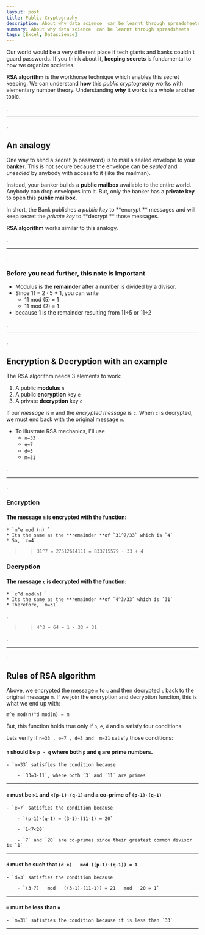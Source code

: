 ```yaml
---
layout: post
title: Public Cryptography
description: About why data science  can be learnt through spreadsheets
summary: About why data science  can be learnt through spreadsheets
tags: [Excel, Datascience]
---
```


Our world would be a very different place if tech giants and banks couldn't guard passwords. If you think about it, **keeping secrets** is fundamental to how we organize societies.

**RSA algorithm** is the workhorse technique which enables this secret keeping. We can understand **how** this *public cryptography* works with elementary number theory. Understanding **why** it works is a whole another topic.

.

___

.


## An analogy

One way to send a secret (a password) is to mail a sealed envelope to your **banker**. This is not secure because the envelope can be *sealed* and *unsealed* by anybody with access to it (like the mailman).

Instead, your banker builds a **public mailbox** available to the entire world. Anybody can drop envelopes into it. But, only the banker has a **private key** to open this **public mailbox**.

In short, the Bank publishes a *public key* to **encrypt ** messages and will keep secret the *private key* to **decrypt ** those messages.

**RSA algorithm** works similar to this analogy.


.

___

.



### Before you read further, this note is Important

* Modulus is the **remainder** after a number is divided by a divisor.
* Since 11 = 2 · 5 + 1,  you can write 
  * 11 mod (5) = 1
  * 11 mod (2) = 1 
* because **1** is the remainder resulting from 11÷5 or 11÷2


.

___

.



## Encryption & Decryption with an example

The RSA algorithm needs 3 elements to work:
1. A public **modulus** `n`
2. A public **encryption** key `e`
3. A private **decryption** key `d`

If our *message* is `m` and the *encrypted message* is `c`. When `c` is decrypted, we must end back with the original message `m`.

* To illustrate RSA mechanics, I'll use 
    * `n=33`
    * `e=7`
    * `d=3`
    * `m=31`

.
___

.

### Encryption

#### The message `m` is encrypted with the function: 
    * `m^e mod (n) `
    * Its the same as the **remainder **of `31^7/33` which is `4`
    * So, `c=4`


>> `31^7 = 27512614111 = 833715579 · 33 + 4 `


### Decryption

#### The message `c` is decrypted with the function: 
    * `c^d mod(n) `
    * Its the same as the **remainder **of `4^3/33` which is `31`
    * Therefore, `m=31`
.
>> `4^3 = 64 = 1 · 33 + 31 `

.
___

.


## Rules of RSA algorithm

Above, we encrypted the message `m` to `c` and then decrypted `c` back to the original message `m`. If we join the encryption and decryption function, this is what we end up with:

`m^e mod(n)^d mod(n) = m`

But, this function holds true only if `n`, `e`, `d` and `m` satisfy four conditions.

Lets verify if `n=33 , e=7 , d=3 and  m=31`  satisfy those conditions:

#### `n` should be `p · q` where both `p` and `q` are prime numbers.
    
    - `n=33` satisfies the condition because
        
        - `33=3·11`, where both `3` and `11` are primes

___

#### `e` must be `>1` and `<(p-1)·(q-1)` and a **co-prime** of `(p-1)·(q-1)` 
    
    - `e=7` satisfies the condition because
        
        - `(p-1)·(q-1) = (3-1)·(11-1) = 20`
        
        - `1<7<20`
        
        - `7` and `20` are co-primes since their greatest common divisor is `1`

___

#### `d` must be such that `(d·e)   mod ((p-1)·(q-1)) = 1`
    
    - `d=3` satisfies the condition because
        
        - `(3·7)   mod   ((3-1)·(11-1)) = 21   mod   20 = 1`

___

#### `m` must be less than `n`
    
    - `m=31` satisfies the condition because it is less than `33`

___

